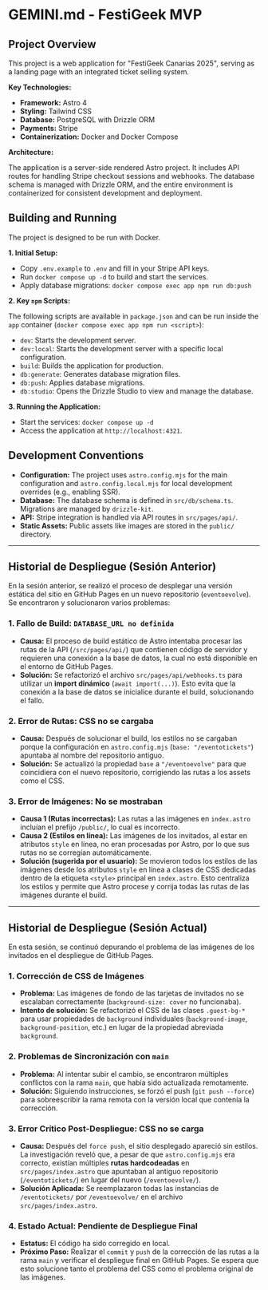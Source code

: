 # GEMINI.md - FestiGeek MVP

## Project Overview

This project is a web application for "FestiGeek Canarias 2025", serving as a landing page with an integrated ticket selling system.

**Key Technologies:**

*   **Framework:** Astro 4
*   **Styling:** Tailwind CSS
*   **Database:** PostgreSQL with Drizzle ORM
*   **Payments:** Stripe
*   **Containerization:** Docker and Docker Compose

**Architecture:**

The application is a server-side rendered Astro project. It includes API routes for handling Stripe checkout sessions and webhooks. The database schema is managed with Drizzle ORM, and the entire environment is containerized for consistent development and deployment.

## Building and Running

The project is designed to be run with Docker.

**1. Initial Setup:**

*   Copy `.env.example` to `.env` and fill in your Stripe API keys.
*   Run `docker compose up -d` to build and start the services.
*   Apply database migrations: `docker compose exec app npm run db:push`

**2. Key `npm` Scripts:**

The following scripts are available in `package.json` and can be run inside the `app` container (`docker compose exec app npm run <script>`):

*   `dev`: Starts the development server.
*   `dev:local`: Starts the development server with a specific local configuration.
*   `build`: Builds the application for production.
*   `db:generate`: Generates database migration files.
*   `db:push`: Applies database migrations.
*   `db:studio`: Opens the Drizzle Studio to view and manage the database.

**3. Running the Application:**

*   Start the services: `docker compose up -d`
*   Access the application at `http://localhost:4321`.

## Development Conventions

*   **Configuration:** The project uses `astro.config.mjs` for the main configuration and `astro.config.local.mjs` for local development overrides (e.g., enabling SSR).
*   **Database:** The database schema is defined in `src/db/schema.ts`. Migrations are managed by `drizzle-kit`.
*   **API:** Stripe integration is handled via API routes in `src/pages/api/`.
*   **Static Assets:** Public assets like images are stored in the `public/` directory.

---

## Historial de Despliegue (Sesión Anterior)

En la sesión anterior, se realizó el proceso de desplegar una versión estática del sitio en GitHub Pages en un nuevo repositorio (`eventoevolve`). Se encontraron y solucionaron varios problemas:

### 1. Fallo de Build: `DATABASE_URL no definida`
*   **Causa:** El proceso de build estático de Astro intentaba procesar las rutas de la API (`/src/pages/api/`) que contienen código de servidor y requieren una conexión a la base de datos, la cual no está disponible en el entorno de GitHub Pages.
*   **Solución:** Se refactorizó el archivo `src/pages/api/webhooks.ts` para utilizar un **import dinámico** (`await import(...)`). Esto evita que la conexión a la base de datos se inicialice durante el build, solucionando el fallo.

### 2. Error de Rutas: CSS no se cargaba
*   **Causa:** Después de solucionar el build, los estilos no se cargaban porque la configuración en `astro.config.mjs` (`base: "/eventotickets"`) apuntaba al nombre del repositorio antiguo.
*   **Solución:** Se actualizó la propiedad `base` a `"/eventoevolve"` para que coincidiera con el nuevo repositorio, corrigiendo las rutas a los assets como el CSS.

### 3. Error de Imágenes: No se mostraban
*   **Causa 1 (Rutas incorrectas):** Las rutas a las imágenes en `index.astro` incluían el prefijo `/public/`, lo cual es incorrecto.
*   **Causa 2 (Estilos en línea):** Las imágenes de los invitados, al estar en atributos `style` en línea, no eran procesadas por Astro, por lo que sus rutas no se corregían automáticamente.
*   **Solución (sugerida por el usuario):** Se movieron todos los estilos de las imágenes desde los atributos `style` en línea a clases de CSS dedicadas dentro de la etiqueta `<style>` principal en `index.astro`. Esto centraliza los estilos y permite que Astro procese y corrija todas las rutas de las imágenes durante el build.

---

## Historial de Despliegue (Sesión Actual)

En esta sesión, se continuó depurando el problema de las imágenes de los invitados en el despliegue de GitHub Pages.

### 1. Corrección de CSS de Imágenes
*   **Problema:** Las imágenes de fondo de las tarjetas de invitados no se escalaban correctamente (`background-size: cover` no funcionaba).
*   **Intento de solución:** Se refactorizó el CSS de las clases `.guest-bg-*` para usar propiedades de `background` individuales (`background-image`, `background-position`, etc.) en lugar de la propiedad abreviada `background`.

### 2. Problemas de Sincronización con `main`
*   **Problema:** Al intentar subir el cambio, se encontraron múltiples conflictos con la rama `main`, que había sido actualizada remotamente.
*   **Solución:** Siguiendo instrucciones, se forzó el push (`git push --force`) para sobreescribir la rama remota con la versión local que contenía la corrección.

### 3. Error Crítico Post-Despliegue: CSS no se carga
*   **Causa:** Después del `force push`, el sitio desplegado apareció sin estilos. La investigación reveló que, a pesar de que `astro.config.mjs` era correcto, existían múltiples **rutas hardcodeadas** en `src/pages/index.astro` que apuntaban al antiguo repositorio (`/eventotickets/`) en lugar del nuevo (`/eventoevolve/`).
*   **Solución Aplicada:** Se reemplazaron todas las instancias de `/eventotickets/` por `/eventoevolve/` en el archivo `src/pages/index.astro`.

### 4. Estado Actual: Pendiente de Despliegue Final
*   **Estatus:** El código ha sido corregido en local.
*   **Próximo Paso:** Realizar el `commit` y `push` de la corrección de las rutas a la rama `main` y verificar el despliegue final en GitHub Pages. Se espera que esto solucione tanto el problema del CSS como el problema original de las imágenes.